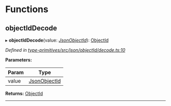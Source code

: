 

# Functions

<a id="objectiddecode"></a>

##  objectIdDecode

▸ **objectIdDecode**(value: *[JsonObjectId](_type_primitives_src_json_types_d_.md#jsonobjectid)*): [ObjectId](_type_primitives_src_base_d_.md#objectid)

*Defined in [type-primitives/src/json/objectId/decode.ts:10](https://github.com/polkadot-js/api/blob/ef78f2a/packages/type-primitives/src/json/objectId/decode.ts#L10)*

**Parameters:**

| Param | Type |
| ------ | ------ |
| value | [JsonObjectId](_type_primitives_src_json_types_d_.md#jsonobjectid) |

**Returns:** [ObjectId](_type_primitives_src_base_d_.md#objectid)

___

